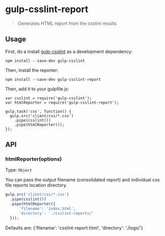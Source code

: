 # gulp-csslint-report

> Generates HTML report from the csslint results

## Usage

First, do a install [gulp-csslint] as a development dependency:

```
npm install --save-dev gulp-csslint
```

Then, install the reporter:

```
npm install --save-dev gulp-csslint-report
```

Then, add it to your gulpfile.js:

```
var csslint = require('gulp-csslint');
var htmlReporter = require('gulp-csslint-report');

gulp.task('css', function() {
  gulp.src('client/css/*.css')
    .pipe(csslint())
    .pipe(htmlReporter());
});
```

## API

### htmlReporter(options)

Type: `Object`

You can pass the output filename (consolidated report) and individual css file reports location directory.

```javascript
gulp.src('client/css/*.css')
  .pipe(csslint())
  .pipe(htmlReporter({
      'filename': 'index.html',
      'directory': './csslint-reports/'
  }));
```

Defaults are: {'filename': 'csslint-report.html', 'directory': './logs/'}

[gulp-csslint]: https://www.npmjs.com/package/gulp-csslint
